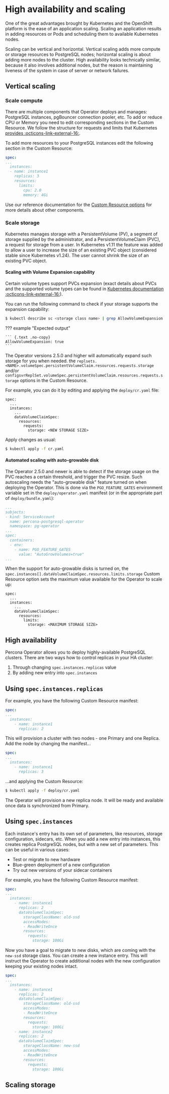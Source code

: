 # High availability and scaling

One of the great advantages brought by Kubernetes and the OpenShift platform is the ease of an application scaling. Scaling an application results in adding resources or Pods and scheduling them to available Kubernetes nodes.

Scaling can be vertical and horizontal. Vertical scaling adds more compute or storage resources to PostgreSQL nodes; horizontal scaling is about adding more nodes to the cluster. High availability looks technically similar, because it also involves additional nodes, but the reason is maintaining liveness of the system in case of server or network failures. 

## Vertical scaling

### Scale compute

There are multiple components that Operator deploys and manages: PostgreSQL instances, pgBouncer connection pooler, etc. To add or reduce CPU or Memory you need to edit corresponding sections in the Custom Resource. We follow the structure for requests and limits that Kubernetes [provides :octicons-link-external-16:](https://kubernetes.io/docs/concepts/configuration/manage-resources-containers/).

To add more resources to your PostgreSQL instances edit the following section in the Custom Resource:

```yaml
spec:
...
  instances:
  - name: instance1
    replicas: 3
    resources:
      limits:
        cpu: 2.0
        memory: 4Gi
```

Use our reference documentation for the [Custom Resource options](operator.md) for more details about other components.

### Scale storage

Kubernetes manages storage with a PersistentVolume (PV), a segment of
storage supplied by the administrator, and a PersistentVolumeClaim
(PVC), a request for storage from a user. In Kubernetes v1.11 the
feature was added to allow a user to increase the size of an existing
PVC object (considered stable since Kubernetes v1.24).
The user cannot shrink the size of an existing PVC object.

#### Scaling with Volume Expansion capability

Certain volume types support PVCs expansion (exact details about
PVCs and the supported volume types can be found in [Kubernetes
documentation  :octicons-link-external-16:](https://kubernetes.io/docs/concepts/storage/persistent-volumes/#expanding-persistent-volumes-claims)).

You can run the following command to check if your storage supports the expansion capability:

``` {.bash data-prompt="$" }
$ kubectl describe sc <storage class name> | grep AllowVolumeExpansion
```

??? example "Expected output"

    ``` {.text .no-copy}
    AllowVolumeExpansion: true
    ```

The Operator versions 2.5.0 and higher will automatically expand such storage
for you when needed.  the
`replsets.<NAME>.volumeSpec.persistentVolumeClaim.resources.requests.storage`
and/or `configsvrReplSet.volumeSpec.persistentVolumeClaim.resources.requests.storage`
options in the Custom Resource.

For example, you can do it by editing and applying the `deploy/cr.yaml` file:

``` {.text .no-copy}
spec:
  ...
  instances:
    ...
    dataVolumeClaimSpec:
      resources:
        requests:
          storage: <NEW STORAGE SIZE>
```

Apply changes as usual:

``` {.bash data-prompt="$" }
$ kubectl apply -f cr.yaml
```

#### Automated scaling with auto-growable disk

The Operator 2.5.0 and newer is able to detect if the storage usage on the PVC
reaches a certain threshold, and trigger the PVC resize. Such autoscaling needs
the "auto-growable disk" feature turned on when deploying the Operator.
This is done via the `PGO_FEATURE_GATES` environment variable set in the
`deploy/operator.yaml` manifest (or in the appropriate part of `deploy/bundle.yaml`):

```yaml
...
subjects:
- kind: ServiceAccount
  name: percona-postgresql-operator
  namespace: pg-operator
...
spec:
  containers:
  - env:
    - name: PGO_FEATURE_GATES
      value: "AutoGrowVolumes=true"
...
```

When the support for auto-growable disks is turned on, the
`spec.instances[].dataVolumeClaimSpec.resources.limits.storage` Custom Resource
option sets the maximum value available for the Operator to scale up:

``` {.text .no-copy}
spec:
  ...
  instances:
    ...
    dataVolumeClaimSpec:
      resources:
        limits:
          storage: <MAXIMUM STORAGE SIZE>
```

## High availability

Percona Operator allows you to deploy highly-available PostgreSQL clusters.
There are two ways how to control replicas in your HA cluster:

1. Through changing `spec.instances.replicas` value
2. By adding new entry into `spec.instances`

## Using `spec.instances.replicas`

For example, you have the following Custom Resource manifest:

```yaml
spec:
...
  instances:
    - name: instance1
      replicas: 2
```

This will provision a cluster with two nodes - one Primary and one Replica.
Add the node by changing the manifest...

```yaml hl_lines="5"
spec:
...
  instances:
    - name: instance1
      replicas: 3
```

...and applying the Custom Resource:

``` {.bash data-prompt="$" }
$ kubectl apply -f deploy/cr.yaml
```

The Operator will provision a new replica node. It will be ready and available
once data is synchronized from Primary.

## Using `spec.instances`

Each instance's entry has its own set of parameters, like resources, storage
configuration, sidecars, etc. When you add a new entry into instances, this
creates replica PostgreSQL nodes, but with a new set of parameters. This can be
useful in various cases:

* Test or migrate to new hardware
* Blue-green deployment of a new configuration
* Try out new versions of your sidecar containers

For example, you have the following Custom Resource manifest:

```yaml
spec:
...
  instances:
    - name: instance1
      replicas: 2
      dataVolumeClaimSpec:
        storageClassName: old-ssd
        accessModes:
        - ReadWriteOnce
        resources:
          requests:
            storage: 100Gi
```

Now you have a goal to migrate to new disks, which are coming with the `new-ssd`
storage class. You can create a new instance entry. This will instruct the
Operator to create additional nodes with the new configuration keeping your
existing nodes intact.

```yaml
spec:
...
  instances:
    - name: instance1
      replicas: 2
      dataVolumeClaimSpec:
        storageClassName: old-ssd
        accessModes:
        - ReadWriteOnce
        resources:
          requests:
            storage: 100Gi
    - name: instance2
      replicas: 2
      dataVolumeClaimSpec:
        storageClassName: new-ssd
        accessModes:
        - ReadWriteOnce
        resources:
          requests:
            storage: 100Gi
```

## Scaling storage
